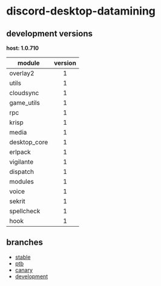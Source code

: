 # discord-desktop-datamining

## development versions

**host: 1.0.710**

| module | version |
| ------ | :-----: |
| overlay2 | 1 |
| utils | 1 |
| cloudsync | 1 |
| game_utils | 1 |
| rpc | 1 |
| krisp | 1 |
| media | 1 |
| desktop_core | 1 |
| erlpack | 1 |
| vigilante | 1 |
| dispatch | 1 |
| modules | 1 |
| voice | 1 |
| sekrit | 1 |
| spellcheck | 1 |
| hook | 1 |

## branches

- [stable](https://github.com/OpenAsar/discord-desktop-datamining/tree/stable)
- [ptb](https://github.com/OpenAsar/discord-desktop-datamining/tree/ptb)
- [canary](https://github.com/OpenAsar/discord-desktop-datamining/tree/canary)
- [development](https://github.com/OpenAsar/discord-desktop-datamining/tree/development)